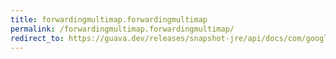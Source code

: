 ```yaml
---
title: forwardingmultimap.forwardingmultimap
permalink: /forwardingmultimap.forwardingmultimap/
redirect_to: https://guava.dev/releases/snapshot-jre/api/docs/com/google/common/collect/ForwardingMultimap.html#ForwardingMultimap--
---
```

